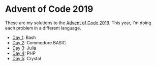 # Advent of Code 2019

These are my solutions to the [Advent of Code 2019][2019]. This year, I’m doing
each problem in a different language.

[2019]: https://adventofcode.com/2019

* [Day 1](./day1): Bash
* [Day 2](./day2): Commodore BASIC
* [Day 3](./day3): Julia
* [Day 4](./day4): PHP
* [Day 5](./day5): Crystal
